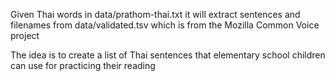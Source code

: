 Given Thai words in data/prathom-thai.txt it will extract sentences and filenames from data/validated.tsv which is from the Mozilla Common Voice project

The idea is to create a list of Thai sentences that elementary school children can use for practicing their reading
